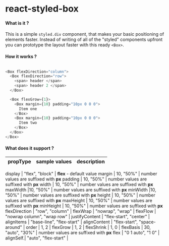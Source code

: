 # react-styled-box

#### What is it ?

This is a simple `styled.div` component, that makes your basic positioning of elements faster.
Instead of writing of all of the "styled" components upfront you can prototype the layout faster with this ready `<Box>`.

#### How it works ?

```js

<Box flexDirection="column">
  <Box flexDirection="row">
    <span> header </span>
    <span> header 2 </span>
  </Box>

  <Box flexGrow={1}>
    <Box margin={10} padding="10px 0 0 0">
      Item one
    </Box>
    <Box margin={10} padding="10px 0 0 0">
      Item two
    </Box>
  </Box>
</Box>

```

#### What does it support ?

propType | sample values | description
--- | --- | ---

display | "flex", "block" | **flex** - default value
margin | 10, "50%" | number values are suffixed with **px**
padding | 10, "50%" | number values are suffixed with **px**
width | 10, "50%" | number values are suffixed with **px**
maxWidth |10, "50%" | number values are suffixed with **px**
minWidth |10, "50%" | number values are suffixed with **px**
height | 10, "50%" | number values are suffixed with **px**
maxHeight | 10, "50%" | number values are suffixed with **px**
minHeight | 10, "50%" | number values are suffixed with **px**
flexDirection | "row", "column" |
flexWrap | "nowrap", "wrap" |
flexFlow | "nowrap column", "wrap row" |
justifyContent | "flex-start", "center" |
alignItems | "base-line", "flex-start" |
alignContent | "flex-start", "space-around" |
order | 1, 2 |
flexGrow | 1, 2 |
flexShrink | 1, 0 |
flexBasis | 30, "auto", "30%" | number values are suffixed with **px**
flex | "0 1 auto", "1 0" |
alignSelf.| "auto", "flex-start" |
